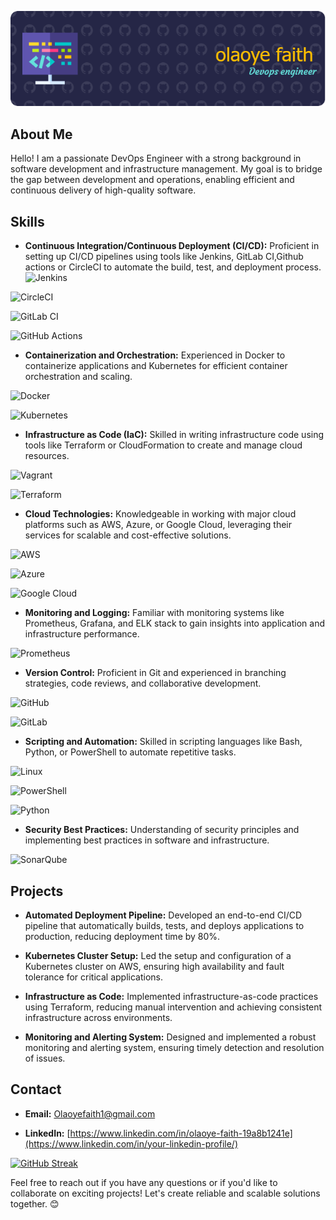 ![Header](./github-header-image%20(2).png)

## About Me

Hello! I am a passionate DevOps Engineer with a strong background in software development and infrastructure management. My goal is to bridge the gap between development and operations, enabling efficient and continuous delivery of high-quality software.

## Skills

- **Continuous Integration/Continuous Deployment (CI/CD):** Proficient in setting up CI/CD pipelines using tools like Jenkins, GitLab CI,Github actions or CircleCI to automate the build, test, and deployment process.
![Jenkins](https://img.shields.io/badge/jenkins-%232C5263.svg?style=for-the-badge&logo=jenkins&logoColor=white)

![CircleCI](https://img.shields.io/badge/circle%20ci-%23161616.svg?style=for-the-badge&logo=circleci&logoColor=white)

![GitLab CI](https://img.shields.io/badge/gitlab%20ci-%23181717.svg?style=for-the-badge&logo=gitlab&logoColor=white)

![GitHub Actions](https://img.shields.io/badge/github%20actions-%232671E5.svg?style=for-the-badge&logo=githubactions&logoColor=white)

- **Containerization and Orchestration:** Experienced in Docker to containerize applications and Kubernetes for efficient container orchestration and scaling.

![Docker](https://img.shields.io/badge/docker-%230db7ed.svg?style=for-the-badge&logo=docker&logoColor=white)

![Kubernetes](https://img.shields.io/badge/kubernetes-%23326ce5.svg?style=for-the-badge&logo=kubernetes&logoColor=white)

- **Infrastructure as Code (IaC):** Skilled in writing infrastructure code using tools like Terraform or CloudFormation to create and manage cloud resources.

![Vagrant](https://img.shields.io/badge/vagrant-%231563FF.svg?style=for-the-badge&logo=vagrant&logoColor=white)

![Terraform](https://img.shields.io/badge/terraform-%235835CC.svg?style=for-the-badge&logo=terraform&logoColor=white)


- **Cloud Technologies:** Knowledgeable in working with major cloud platforms such as AWS, Azure, or Google Cloud, leveraging their services for scalable and cost-effective solutions.

![AWS](https://img.shields.io/badge/AWS-%23FF9900.svg?style=for-the-badge&logo=amazon-aws&logoColor=white)

![Azure](https://img.shields.io/badge/azure-%230072C6.svg?style=for-the-badge&logo=microsoftazure&logoColor=white)

![Google Cloud](https://img.shields.io/badge/GoogleCloud-%234285F4.svg?style=for-the-badge&logo=google-cloud&logoColor=white)

- **Monitoring and Logging:** Familiar with monitoring systems like Prometheus, Grafana, and ELK stack to gain insights into application and infrastructure performance.

![Prometheus](https://img.shields.io/badge/Prometheus-E6522C?style=for-the-badge&logo=Prometheus&logoColor=white)


- **Version Control:** Proficient in Git and experienced in branching strategies, code reviews, and collaborative development.

![GitHub](https://img.shields.io/badge/github-%23121011.svg?style=for-the-badge&logo=github&logoColor=white)

![GitLab](https://img.shields.io/badge/gitlab-%23181717.svg?style=for-the-badge&logo=gitlab&logoColor=white)


- **Scripting and Automation:** Skilled in scripting languages like Bash, Python, or PowerShell to automate repetitive tasks.

![Linux](https://img.shields.io/badge/Linux-FCC624?style=for-the-badge&logo=linux&logoColor=black)

![PowerShell](https://img.shields.io/badge/PowerShell-%235391FE.svg?style=for-the-badge&logo=powershell&logoColor=white)

![Python](https://img.shields.io/badge/python-3670A0?style=for-the-badge&logo=python&logoColor=ffdd54)


- **Security Best Practices:** Understanding of security principles and implementing best practices in software and infrastructure.

![SonarQube](https://img.shields.io/badge/SonarQube-black?style=for-the-badge&logo=sonarqube&logoColor=4E9BCD)

## Projects

- **Automated Deployment Pipeline:** Developed an end-to-end CI/CD pipeline that automatically builds, tests, and deploys applications to production, reducing deployment time by 80%.


- **Kubernetes Cluster Setup:** Led the setup and configuration of a Kubernetes cluster on AWS, ensuring high availability and fault tolerance for critical applications.


- **Infrastructure as Code:** Implemented infrastructure-as-code practices using Terraform, reducing manual intervention and achieving consistent infrastructure across environments.


- **Monitoring and Alerting System:** Designed and implemented a robust monitoring and alerting system, ensuring timely detection and resolution of issues.

## Contact

- **Email:** [Olaoyefaith1@gmail.com](mailto:your-email@example.com)

- **LinkedIn:** [https://www.linkedin.com/in/olaoye-faith-19a8b1241e](https://www.linkedin.com/in/your-linkedin-profile/)


[![GitHub Streak](https://streak-stats.demolab.com?user=olaoyefaith&theme=dracula)](https://git.io/streak-stats)

Feel free to reach out if you have any questions or if you'd like to collaborate on exciting projects! Let's create reliable and scalable solutions together. 😊
